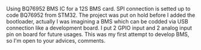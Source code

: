 Using BQ76952 BMS IC for a 12S BMS card.
SPI connection is setted up to code BQ76952 from STM32.
The project was put on hold before I added the bootloader, actually I was imagining a BMS which can be codded via USB connection like a development board.
I put 2 GPIO input and 2 analog input pin on board for future usages.
This was my first attempt to develop BMS, so I'm open to your advices, comments.
